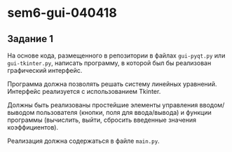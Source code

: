 # sem6-gui-040418

## Задание 1

На основе кода, размещенного в репозитории в файлах ```gui-pyqt.py``` или ```gui-tkinter.py```, написать программу, в которой был бы реализован графический интерфейс. 

Программа должна позволять решать систему линейных уравнений. Интерфейс реализуется с использованием Tkinter.

Должны быть реализованы простейшие элементы управления вводом/выводом пользователя (кнопки, поля для ввода/вывода) и функции программы (вычислить, выйти, сбросить введенные значения коэффициентов). 

Реализация должна содержаться в файле ```main.py```.
